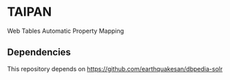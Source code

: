 # TAIPAN
Web Tables Automatic Property Mapping

## Dependencies
This repository depends on https://github.com/earthquakesan/dbpedia-solr
